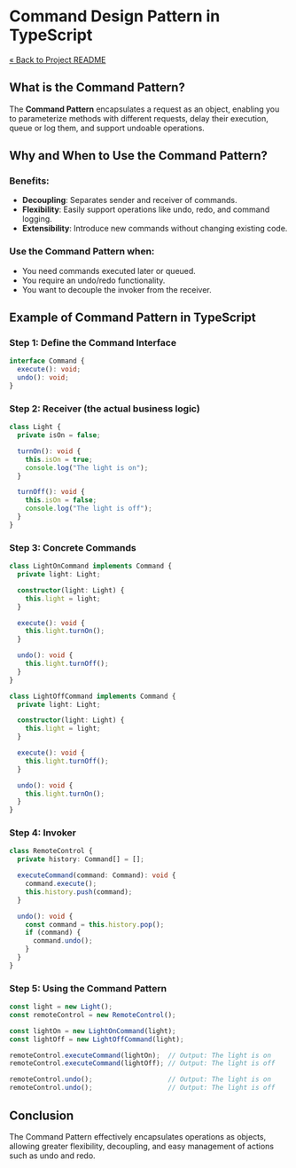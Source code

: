 # Command Design Pattern in TypeScript

[« Back to Project README](../../README.md)

## What is the Command Pattern?

The **Command Pattern** encapsulates a request as an object, enabling you to parameterize methods with different requests, delay their execution, queue or log them, and support undoable operations.

## Why and When to Use the Command Pattern?

### Benefits:
- **Decoupling**: Separates sender and receiver of commands.
- **Flexibility**: Easily support operations like undo, redo, and command logging.
- **Extensibility**: Introduce new commands without changing existing code.

### Use the Command Pattern when:
- You need commands executed later or queued.
- You require an undo/redo functionality.
- You want to decouple the invoker from the receiver.

## Example of Command Pattern in TypeScript

### Step 1: Define the Command Interface

```typescript
interface Command {
  execute(): void;
  undo(): void;
}
```

### Step 2: Receiver (the actual business logic)

```typescript
class Light {
  private isOn = false;

  turnOn(): void {
    this.isOn = true;
    console.log("The light is on");
  }

  turnOff(): void {
    this.isOn = false;
    console.log("The light is off");
  }
}
```

### Step 3: Concrete Commands

```typescript
class LightOnCommand implements Command {
  private light: Light;

  constructor(light: Light) {
    this.light = light;
  }

  execute(): void {
    this.light.turnOn();
  }

  undo(): void {
    this.light.turnOff();
  }
}

class LightOffCommand implements Command {
  private light: Light;

  constructor(light: Light) {
    this.light = light;
  }

  execute(): void {
    this.light.turnOff();
  }

  undo(): void {
    this.light.turnOn();
  }
}
```

### Step 4: Invoker

```typescript
class RemoteControl {
  private history: Command[] = [];

  executeCommand(command: Command): void {
    command.execute();
    this.history.push(command);
  }

  undo(): void {
    const command = this.history.pop();
    if (command) {
      command.undo();
    }
  }
}
```

### Step 5: Using the Command Pattern

```typescript
const light = new Light();
const remoteControl = new RemoteControl();

const lightOn = new LightOnCommand(light);
const lightOff = new LightOffCommand(light);

remoteControl.executeCommand(lightOn);  // Output: The light is on
remoteControl.executeCommand(lightOff); // Output: The light is off

remoteControl.undo();                   // Output: The light is on
remoteControl.undo();                   // Output: The light is off
```

## Conclusion

The Command Pattern effectively encapsulates operations as objects, allowing greater flexibility, decoupling, and easy management of actions such as undo and redo.